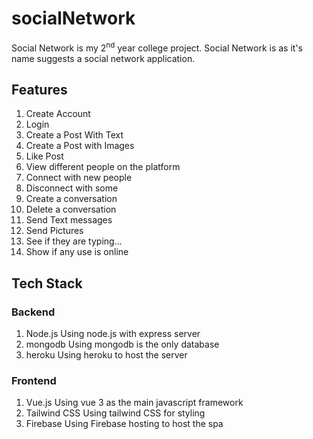 # socialNetwork

Social Network is my 2<sup>nd</sup> year college project. Social Network is as it's name suggests a social network application. 

## Features

1. Create Account
1. Login 
1. Create a Post With Text
1. Create a Post with Images
1. Like Post
1. View different people on the platform
1. Connect with new people 
1. Disconnect with some
1. Create a conversation
1. Delete a conversation
1. Send Text messages 
1. Send Pictures
1. See if they are typing...
1. Show if any use is online

## Tech Stack

### Backend 
1. Node.js 
Using node.js with express server
1. mongodb
Using mongodb is the only database
1. heroku
Using heroku to host the server

### Frontend
1. Vue.js
Using vue 3 as the main javascript framework
1. Tailwind CSS
Using tailwind CSS for styling
1. Firebase
Using Firebase hosting to host the spa
